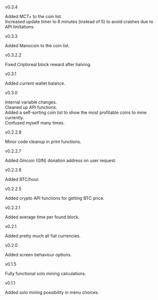 v0.3.4

Added MCT+ to the coin list.<br>
Increased update timer to 6 minutes (instead of 5) to avoid crashes due to API limitations.<br>

v0.3.3

Added Manocoin to the coin list.

v0.3.2.2

Fixed Criptoreal block reward after halving.

v0.3.1

Added current wallet balance.

v0.3.0

Internal variable changes.<br>
Cleaned up API functions.<br>
Added a self-sorting coin list to show the most profitable coins to mine currently.<br>
Confused myself many times.<br>

v0.2.2.8

Minor code cleanup in print functions.

v0.2.2.7

Added Gincoin (GIN) donation address on user request.

v0.2.2.6

Added BTC/hour.

v0.2.2.5

Added crypto API functions for getting BTC price.

v0.2.2.1

Added average time per found block.

v0.2.1

Added pretty much all fiat currencies.

v0.2.0

Added screen behaviour options.

v0.1.5

Fully functional solo mining calculations.

v0.1.1

Added solo mining possibility in menu choices.
